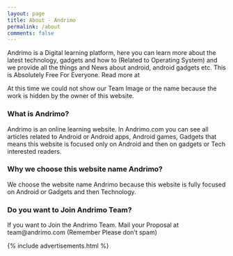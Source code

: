 ```yaml
---
layout: page
title: About - Andrimo
permalink: /about
comments: false
---  
```

<div class="row justify-content-between">
<div class="col-md-8 pr-5">  

Andrimo is a Digital learning platform, here you can learn more about the latest technology, gadgets and how to (Related to Operating System) and we provide all the things and News about android, android gadgets etc. This is Absolutely Free For Everyone. Read more at

At this time we could not show our Team Image or the name because the work is hidden by the owner of this website.

### What is Andrimo?

Andrimo is an online learning website. In Andrimo.com you can see all articles related to Android or Android apps, Android games, Gadgets that means this website is focused only on Android and then on gadgets or Tech interested readers.

### Why we choose this website name Andrimo?

We choose the website name Andrimo because this website is fully focused on Android or Gadgets and then Technology.

### Do you want to Join Andrimo Team?

<p> If you want to Join the Andrimo Team. Mail your Proposal at team@andrimo.com (Remember Please don’t spam) </p>

</div>

<div class="col-md-4">
    
<div class="sticky-top sticky-top-80">

{% include advertisements.html %}

</div>
</div>
</div>
